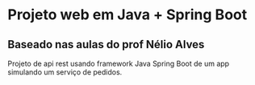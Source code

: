 # Projeto web em Java + Spring Boot

## Baseado nas aulas do prof Nélio Alves


Projeto de api rest usando framework Java Spring Boot de um app simulando um serviço de pedidos.